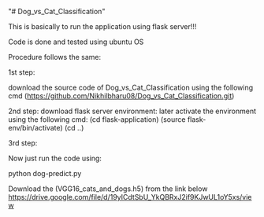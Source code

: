 "# Dog_vs_Cat_Classification" 

This is basically to run the application using flask server!!!

Code is done and tested using ubuntu OS 

Procedure follows the same:

1st step:

download the source code of Dog_vs_Cat_Classification using the following cmd
(https://github.com/Nikhilbharu08/Dog_vs_Cat_Classification.git)

2nd step:
download flask server environment:
 later activate the environment using the following cmd:
 (cd flask-application)
 (source flask-env/bin/activate)
 (cd ..)
 
3rd step:

 Now just run the code using:
 
 python dog-predict.py

Download the (VGG16_cats_and_dogs.h5) from  the link below
https://drive.google.com/file/d/19yICdtSbU_YkQBRxJ2if9KJwUL1oY5xs/view
